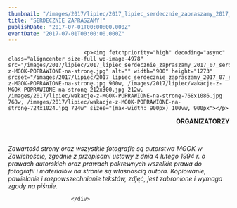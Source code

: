 ```yaml
---
thumbnail: "/images/2017/lipiec/2017_lipiec_serdecznie_zapraszamy_2017_07_serdecznie_zapraszamy_wakacje-z-MGOK-POPRAWIONE-na-stronę.jpg"
title: "SERDECZNIE ZAPRASZAMY!"
publishDate: "2017-07-01T00:00:00.000Z"
eventDate: "2017-07-01T00:00:00.000Z"
---
```


<div class="entry-content">
							
							<p><img fetchpriority="high" decoding="async" class="aligncenter size-full wp-image-4978" src="/images/2017/lipiec/2017_lipiec_serdecznie_zapraszamy_2017_07_serdecznie_zapraszamy_wakacje-z-MGOK-POPRAWIONE-na-stronę.jpg" alt="" width="900" height="1273" srcset="/images/2017/lipiec/2017_lipiec_serdecznie_zapraszamy_2017_07_serdecznie_zapraszamy_wakacje-z-MGOK-POPRAWIONE-na-stronę.jpg 900w, /images/2017/lipiec/wakacje-z-MGOK-POPRAWIONE-na-stronę-212x300.jpg 212w, /images/2017/lipiec/wakacje-z-MGOK-POPRAWIONE-na-stronę-768x1086.jpg 768w, /images/2017/lipiec/wakacje-z-MGOK-POPRAWIONE-na-stronę-724x1024.jpg 724w" sizes="(max-width: 900px) 100vw, 900px"></p>
<p style="text-align: right;"><strong>ORGANIZATORZY</strong></p>
<p>&nbsp;</p>
<p><em>Zawartość strony oraz wszystkie fotografie są autorstwa MGOK w Zawichoście, zgodnie z przepisami ustawy z dnia 4 lutego 1994 r. o prawach autorskich oraz prawach pokrewnych wszelkie prawa do fotografii i materiałów na stronie są własnością autora. Kopiowanie, powielanie i rozpowszechnianie tekstów, zdjęć, jest zabronione i wymaga zgody na piśmie.</em></p>
						
						</div>
